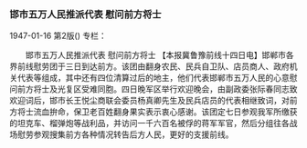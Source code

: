 ### 邯市五万人民推派代表  慰问前方将士

1947-01-16
第2版()
专栏：

　　邯市五万人民推派代表
    慰问前方将士
    【本报冀鲁豫前线十四日电】邯郸市各界前线慰劳团于三日到达前方。该团由翻身农民、民兵自卫队、店员商人、政府机关代表等组成，其中还有四位清算过后的地主，他们代表邯郸市五万人民的心意慰问前方将士及光复区受难同胞。四日晚军区举行欢迎晚会，由副政委张际春同志致欢迎词后，邯市长王悦尘商联会委员杨真卿先生及民兵店员的代表相继致词，对前方将士流血拚命，保卫老百姓翻身果实表示衷心感谢。该团定七日参观我军所缴获的坦克车、榴弹炮等战利品，并访问一千六百名被俘的蒋军军官，然后分组往各战场慰劳参观搜集前方各种情况转告后方人民，更好的支援前线。
